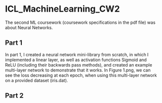 # ICL_MachineLearning_CW2
The second ML coursework (coursework specifications in the pdf file) was about Neural Networks.

## Part 1
In part 1, I created a neural network mini-library from scratch, in which I implemented a linear layer, as well as activation functions Sigmoid and ReLU (including their backwards pass methods), and created an example multi-layer network to demonstrate that it works. In Figure 1.png, we can see the loss decreasing at each epoch, when using this multi-layer network on a provided dataset (iris.dat). 

## Part 2
